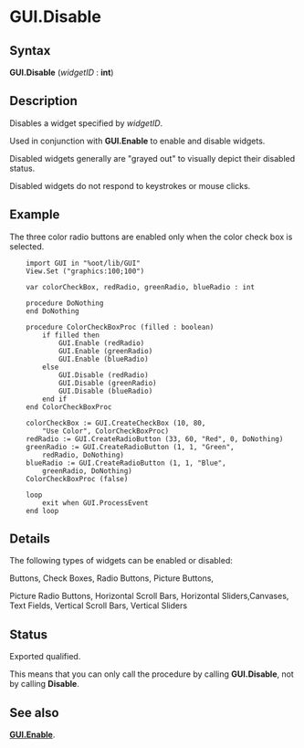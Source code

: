 
# GUI.Disable

## Syntax
**GUI.Disable** (_widgetID_ : **int**)

## Description
Disables a widget specified by _widgetID_. 

Used in conjunction with **GUI.Enable** to enable and disable widgets. 

Disabled widgets generally are "grayed out" to visually depict their disabled status.

Disabled widgets do not respond to keystrokes or mouse clicks.


## Example
The three color radio buttons are enabled only when the color check box is selected.

        import GUI in "%oot/lib/GUI" 
        View.Set ("graphics:100;100") 
        
        var colorCheckBox, redRadio, greenRadio, blueRadio : int
        
        procedure DoNothing
        end DoNothing
        
        procedure ColorCheckBoxProc (filled : boolean)
            if filled then
                GUI.Enable (redRadio)
                GUI.Enable (greenRadio)
                GUI.Enable (blueRadio)
            else
                GUI.Disable (redRadio)
                GUI.Disable (greenRadio)
                GUI.Disable (blueRadio)
            end if
        end ColorCheckBoxProc
        
        colorCheckBox := GUI.CreateCheckBox (10, 80,
            "Use Color", ColorCheckBoxProc)
        redRadio := GUI.CreateRadioButton (33, 60, "Red", 0, DoNothing)
        greenRadio := GUI.CreateRadioButton (1, 1, "Green", 
            redRadio, DoNothing)
        blueRadio := GUI.CreateRadioButton (1, 1, "Blue", 
            greenRadio, DoNothing)
        ColorCheckBoxProc (false)
        
        loop
            exit when GUI.ProcessEvent
        end loop
## Details
The following types of widgets can be enabled or disabled:


Buttons, Check Boxes, Radio Buttons, Picture Buttons,  


Picture Radio Buttons, Horizontal Scroll Bars, Horizontal Sliders,Canvases, Text Fields, Vertical Scroll Bars, Vertical Sliders


## Status
Exported qualified.

This means that you can only call the procedure by calling **GUI.Disable**, not by calling **Disable**.


## See also
**[GUI.Enable](gui_enable.html)**.

